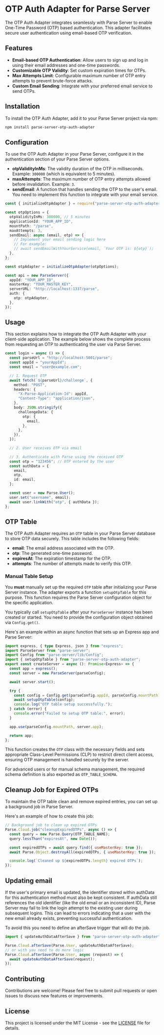 # OTP Auth Adapter for Parse Server

The OTP Auth Adapter integrates seamlessly with Parse Server to enable One-Time Password (OTP) based authentication. This adapter facilitates secure user authentication using email-based OTP verification.

## Features

- **Email-based OTP Authentication**: Allow users to sign up and log in using their email addresses and one-time passwords.
- **Customizable OTP Validity**: Set custom expiration times for OTPs.
- **Max Attempts Limit**: Configurable maximum number of OTP entry attempts to prevent brute-force attacks.
- **Custom Email Sending**: Integrate with your preferred email service to send OTPs.

## Installation

To install the OTP Auth Adapter, add it to your Parse Server project via npm:

```bash
npm install parse-server-otp-auth-adapter
```

## Configuration

To use the OTP Auth Adapter in your Parse Server, configure it in the authentication section of your Parse Server options.

- **otpValidityInMs**: The validity duration of the OTP in milliseconds. Example: `300000` (which is equivalent to 5 minutes).
- **maxAttempts**: The maximum number of OTP entry attempts allowed before invalidation. Example: `3`.
- **sendEmail**: A function that handles sending the OTP to the user's email. You need to implement this function to integrate with your email service.

```ts
const { initializeOtpAdapter } = require("parse-server-otp-auth-adapter");

const otpOptions = {
  otpValidityInMs: 300000, // 5 minutes
  applicationId: "YOUR_APP_ID",
  mountPath: "/parse",
  maxAttempts: 3,
  sendEmail: async (email, otp) => {
    // Implement your email sending logic here
    // For example:
    // await sendEmailWithYourService(email, `Your OTP is: ${otp}`);
  },
};

const otpAdapter = initializeOtpAdapter(otpOptions);

const api = new ParseServer({
  appId: "YOUR_APP_ID",
  masterKey: "YOUR_MASTER_KEY",
  serverURL: "http://localhost:1337/parse",
  auth: {
    otp: otpAdapter,
  },
});
```

## Usage

This section explains how to integrate the OTP Auth Adapter with your client-side application. The example below shows the complete process from requesting an OTP to authenticating the user via Parse Server.

```ts
const login = async () => {
  const parseUrl = "http://localhost:5001/parse";
  const appId = "yourAppId";
  const email = "user@example.com";

  // 1. Request OTP
  await fetch(`${parseUrl}/challenge`, {
    method: "POST",
    headers: {
      "X-Parse-Application-Id": appId,
      "Content-Type": "application/json",
    },
    body: JSON.stringify({
      challengeData: {
        otp: {
          email,
        },
      },
    }),
  });

  // 2. User receives OTP via email

  // 3. Authenticate with Parse using the received OTP
  const otp = "123456"; // OTP entered by the user
  const authData = {
    email,
    otp,
    id: email,
  };

  const user = new Parse.User();
  user.set("username", email);
  await user.linkWith("otp", { authData });
};
```

## OTP Table

The OTP Auth Adapter requires an `OTP` table in your Parse Server database to store OTP data securely. This table includes the following fields:

- **email**: The email address associated with the OTP.
- **otp**: The generated one-time password.
- **expiresAt**: The expiration timestamp for the OTP.
- **attempts**: The number of attempts made to verify this OTP.

### Manual Table Setup

You **must** manually set up the required `OTP` table after initializing your Parse Server instance. The adapter exports a function `setupOtpTable` for this purpose. This function requires the Parse Server configuration object for the specific application.

You typically call `setupOtpTable` after your `ParseServer` instance has been created or started. You need to provide the configuration object obtained via `Config.get()`.

Here's an example within an async function that sets up an Express app and Parse Server:

```typescript
import express, { type Express, json } from "express";
import ParseServer from "parse-server";
import Config from "parse-server/lib/Config";
import { setupOtpTable } from "parse-server-otp-auth-adapter";
export const createServer = async (): Promise<Express> => {
  const app = express();
  const server = new ParseServer(parseConfig);

  await server.start();

  try {
    const config = Config.get(parseConfig.appId, parseConfig.mountPath);
    await setupOtpTable(config);
    console.log("OTP table setup successfully.");
  } catch (error) {
    console.error("Failed to setup OTP table:", error);
  }

  app.use(parseConfig.mountPath, server.app);

  return app;
};
```

This function creates the `OTP` class with the necessary fields and sets appropriate Class-Level Permissions (CLP) to restrict direct client access, ensuring OTP management is handled securely by the server.

For advanced users or for manual schema management, the required schema definition is also exported as `OTP_TABLE_SCHEMA`.

## Cleanup Job for Expired OTPs

To maintain the OTP table clean and remove expired entries, you can set up a background job in Parse Server.

Here's an example of how to create this job:

```javascript
// Background job to clean up expired OTPs
Parse.Cloud.job("cleanupExpiredOTPs", async () => {
  const query = new Parse.Query(OTP_TABLE_NAME);
  query.lessThan("expiresAt", new Date());

  const expiredOTPs = await query.find({ useMasterKey: true });
  await Parse.Object.destroyAll(expiredOTPs, { useMasterKey: true });

  console.log(`Cleaned up ${expiredOTPs.length} expired OTPs`);
});
```

## Updating email

If the user's primary email is updated, the identifier stored within authData for this authentication method must also be kept consistent. If authData still references the old identifier (like the old email or an inconsistent ID), Parse Server may fail to link the login attempt to the existing user during subsequent logins. This can lead to errors indicating that a user with the new email already exists, preventing successful authentication.

To avoid this you need to define an afterSave trigger that will do the job.

```typescript
import { updateAuthDataAfterSave } from "parse-server-otp-auth-adapter";

Parse.Cloud.afterSave(Parse.User, updateAuthDataAfterSave);
// or with you need to do more logic
Parse.Cloud.afterSave(Parse.User, async (request) => {
  await updateAuthDataAfterSave(request);
});
```

## Contributing

Contributions are welcome! Please feel free to submit pull requests or open issues to discuss new features or improvements.

## License

This project is licensed under the MIT License - see the [LICENSE](LICENSE) file for details.

